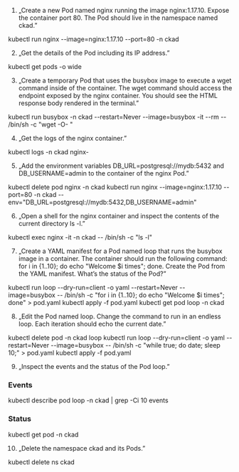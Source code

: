 1. „Create a new Pod named nginx running the image nginx:1.17.10. Expose the container port 80. The Pod should live in the namespace named ckad.”

kubectl run nginx --image=nginx:1.17.10 --port=80 -n ckad

2. „Get the details of the Pod including its IP address.”

kubectl get pods -o wide

3. „Create a temporary Pod that uses the busybox image to execute a wget command inside of the container. The wget command should access the endpoint exposed by the nginx container. You should see the HTML response body rendered in the terminal.”

kubectl run busybox -n ckad --restart=Never --image=busybox -it --rm -- /bin/sh -c "wget -O- <nginx-pod-ip>"

4. „Get the logs of the nginx container.”

kubectl logs -n ckad nginx-<id>

5. „Add the environment variables DB_URL=postgresql://mydb:5432 and DB_USERNAME=admin to the container of the nginx Pod.”

kubectl delete pod nginx -n ckad
kubectl run nginx --image=nginx:1.17.10 --port=80 -n ckad --env="DB_URL=postgresql://mydb:5432,DB_USERNAME=admin"

6. „Open a shell for the nginx container and inspect the contents of the current directory ls -l.”

kubectl exec nginx -it -n ckad -- /bin/sh -c "ls -l"

7. „Create a YAML manifest for a Pod named loop that runs the busybox image in a container. The container should run the following command: for i in {1..10}; do echo "Welcome $i times"; done. Create the Pod from the YAML manifest. What’s the status of the Pod?”

kubectl run loop --dry-run=client -o yaml --restart=Never --image=busybox -- /bin/sh -c "for i in {1..10}; do echo "Welcome $i times"; done" > pod.yaml
kubectl apply -f pod.yaml
kubectl get pod loop -n ckad

8. „Edit the Pod named loop. Change the command to run in an endless loop. Each iteration should echo the current date.”

kubectl delete pod -n ckad loop
kubectl run loop --dry-run=client -o yaml --restart=Never --image=busybox -- /bin/sh -c "while true; do date; sleep 10;" > pod.yaml
kubectl apply -f pod.yaml

9. „Inspect the events and the status of the Pod loop.”

### Events
kubectl describe pod loop -n ckad | grep -Ci 10 events

### Status
kubectl get pod -n ckad

10. „Delete the namespace ckad and its Pods.”

kubectl delete ns ckad